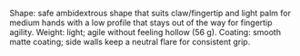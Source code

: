 Shape: safe ambidextrous shape that suits claw/fingertip and light palm for medium hands with a low profile that stays out of the way for fingertip agility.
Weight: light; agile without feeling hollow (56 g).
Coating: smooth matte coating; side walls keep a neutral flare for consistent grip.

